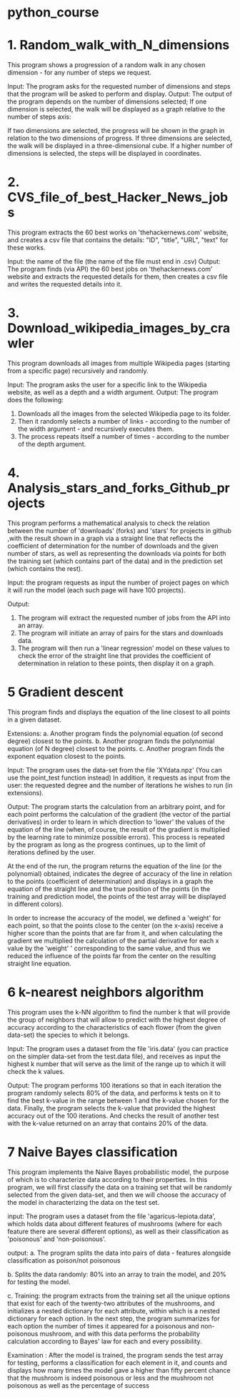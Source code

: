 # python_course

# 1. Random_walk_with_N_dimensions
This program shows a progression of a random walk in any chosen dimension - for any number of steps we request.

Input: The program asks for the requested number of dimensions and steps that the program will be asked to perform and display.
Output: The output of the program depends on the number of dimensions selected; If one dimension is selected, the walk will be displayed as a graph relative to the number of steps axis:

If two dimensions are selected, the progress will be shown in the graph in relation to the two dimensions of progress.
If three dimensions are selected, the walk will be displayed in a three-dimensional cube.
If a higher number of dimensions is selected, the steps will be displayed in coordinates.

# 2. CVS_file_of_best_Hacker_News_jobs
This program extracts the 60 best works on 'thehackernews.com' website, and creates a csv file that contains the details: "ID", "title", "URL", "text" for these works.

Input: the name of the file (the name of the file must end in .csv)
Output: The program finds (via API) the 60 best jobs on 'thehackernews.com' website and extracts the requested details for them, then creates a csv file and writes the requested details into it.
 
# 3. Download_wikipedia_images_by_crawler
This program downloads all images from multiple Wikipedia pages (starting from a specific page) recursively and randomly.

Input: The program asks the user for a specific link to the Wikipedia website, as well as a depth and a width argument.
Output: The program does the following:

1. Downloads all the images from the selected Wikipedia page to its folder.
2. Then it randomly selects a number of links - according to the number of the width argument - and recursively executes them.
3. The process repeats itself a number of times - according to the number of the depth argument.

# 4. Analysis_stars_and_forks_Github_projects
This program performs a mathematical analysis to check the relation between the number of 'downloads' (forks) and 'stars' for  projects in github ,with the result shown in a graph via a straight line that reflects the coefficient of determination for the number of downloads and the given number of stars, as well as representing the downloads via points for both the training set (which contains part of the data) and in the prediction set (which contains the rest).

Input: the program requests as input the number of project pages on which it will run the model (each such page will have 100 projects).

Output:
1. The program will extract the requested number of jobs from the API into an array.
2. The program will initiate an array of pairs for the stars and downloads  data.
3. The program will then run a 'linear regression' model on these values to check the error of the straight line that provides the coefficient of determination in relation to these points, then display it on a graph.

# 5 Gradient descent
This program finds and displays the equation of the line closest to all points in a given dataset.

Extensions:
a. Another program finds the polynomial equation (of  second degree) closest to the points.
b. Another program finds the polynomial equation (of  N degree) closest to the points.
c. Another program finds the exponent equation closest to the points.

Input:
The program uses the data-set from the file 'XYdata.npz' (You can use the point_test function instead)
In addition, it requests as input from the user: the requested degree and the number of iterations he wishes to run (in extensions).

Output:
The program starts the calculation from an arbitrary point, and for each point performs the calculation of the gradient (the vector of the partial derivatives) in order to learn in which direction to 'lower' the values of the equation of the line (when, of course, the result of the gradient is multiplied by the learning rate to minimize possible errors).
This process is repeated by the program as long as the progress continues, up to the limit of iterations defined by the user.

At the end of the run, the program returns the equation of the line (or the polynomial) obtained, indicates the degree of accuracy of the line in relation to the points (coefficient of determination) and displays in a graph the equation of the straight line and the true position of the points (in the training and prediction model, the points of the test array will be displayed in different colors).

In order to increase the accuracy of the model, we defined a 'weight' for each point, so that the points close to the center (on the x-axis) receive a higher score than the points that are far from it, and when calculating the gradient we multiplied the calculation of the partial derivative for each x value by the 'weight' ' corresponding to the same value, and thus we reduced the influence of the points far from the center on the resulting straight line equation.

# 6 k-nearest neighbors algorithm
This program uses the k-NN algorithm to find the number k that will provide the group of neighbors that will allow to predict with the highest degree of accuracy according to the characteristics of each flower (from the given data-set) the species to which it belongs.

Input:
The program uses a dataset from the file 'iris.data' (you can practice on the simpler data-set from the test.data file), and receives as input the highest k number that will serve as the limit of the range up to which it will check the k values.

Output:
The program performs 100 iterations so that in each iteration the program randomly selects 80% of the data, and performs k tests on it to find the best k-value in the range between 1 and the k-value chosen for the data.
Finally, the program selects the k-value that provided the highest accuracy out of the 100 iterations. And checks the result of another test with the k-value returned on an array that contains 20% of the data.

# 7 Naive Bayes classification
This program implements the Naive Bayes probabilistic model, the purpose of which is to characterize data according to their properties. In this program, we will first classify the data on a training set that will be randomly selected from the given data-set, and then we will choose the accuracy of the model in characterizing the data on the test set.

input:
The program uses a dataset from the file 'agaricus-lepiota.data', which holds data about different features of mushrooms (where for each feature there are several different options), as well as their  classification as 'poisonous' and 'non-poisonous'.

output:
a. The program splits the data into pairs of data - features alongside classification as poison/not poisonous 

b. Splits the data randomly: 80% into an array to train the model, and 20% for testing the model.

c. Training: the program extracts from the training set all the unique options that exist for each of the twenty-two attributes of the mushrooms, and initializes a nested dictionary for each attribute, within which is a nested dictionary for each option.
In the next step, the program summarizes for each option the number of times it appeared for a poisonous and non-poisonous mushroom, and with this data performs the probability calculation according to Bayes' law for each and every possibility.

Examination : After the model is trained, the program sends the test array for testing, performs a classification for each element in it, and counts and displays how many times the model gave a higher than fifty percent chance that the mushroom is indeed poisonous or less and the mushroom not poisonous as well as the percentage of success
